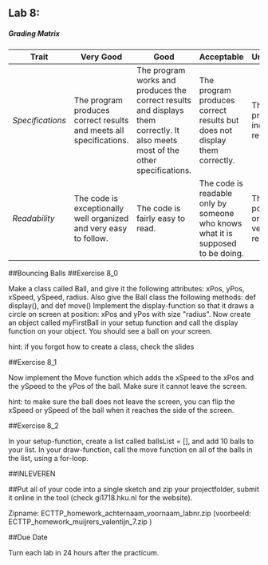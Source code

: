 ## Lab 8: 
 

##### Grading Matrix 

Trait | Very Good | Good | Acceptable | Unsatisfactory	
--- |--- | --- | --- | --- |
| *Specifications* | The program produces correct results and meets all specifications. | The program works and produces the correct results and displays them correctly. It also meets most of the other specifications. | The program produces correct results but does not display them correctly. | The program is producing incorrect results.
*Readability* | The code is exceptionally well organized and very easy to follow. | The code is fairly easy to read. | The code is readable only by someone who knows what it is supposed to be doing.| The code is poorly organized and very difficult to read.|

##Bouncing Balls
##Exercise 8_0 

Make a class called Ball, and give it the following attributes: xPos, yPos, xSpeed, ySpeed, radius.
Also give the Ball class the following methods: def display(), and def move()
Implement the display-function so that it draws a circle on screen at position: xPos and yPos with size "radius".
Now create an object called myFirstBall in your setup function and call the display function on your object.
You should see a ball on your screen.

hint: if you forgot how to create a class, check the slides

##Exercise 8_1

Now implement the Move function which adds the xSpeed to the xPos and the ySpeed to the yPos of the ball.
Make sure it cannot leave the screen.

hint: to make sure the ball does not leave the screen, you can flip the xSpeed or ySpeed of the ball when it reaches the side of the screen.

##Exercise 8_2

In your setup-function, create a list called ballsList = [], and add 10 balls to your list.
In your draw-function, call the move function on all of the balls in the list, using a for-loop.

##INLEVEREN

##Put all of your code into a single sketch and zip your projectfolder, submit it online in the tool (check gi1718.hku.nl for the website).

Zipname:
ECTTP_homework_achternaam_voornaam_labnr.zip 
(voorbeeld: ECTTP_homework_muijrers_valentijn_7.zip )

##Due Date 

Turn each lab in 24 hours after the practicum.
